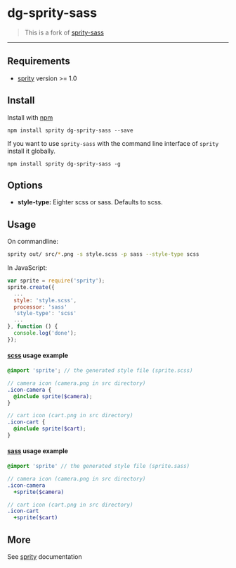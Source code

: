 # dg-sprity-sass

> This is a fork of [sprity-sass](https://github.com/sprity/sprity-sass)

---

## Requirements

- [sprity](https://npmjs.org/package/sprity) version >= 1.0

## Install

Install with [npm](https://npmjs.org/package/dg-sprity-sass)

```
npm install sprity dg-sprity-sass --save
```

If you want to use `sprity-sass` with the command line interface of `sprity` install it globally.

```
npm install sprity dg-sprity-sass -g
```

## Options

* **style-type:** Eighter scss or sass. Defaults to scss.

## Usage

On commandline:

```sh
sprity out/ src/*.png -s style.scss -p sass --style-type scss
```

In JavaScript:

```js
var sprite = require('sprity');
sprite.create({
  ...
  style: 'style.scss',
  processor: 'sass'
  'style-type': 'scss'
  ...
}, function () {
  console.log('done');
});
```

#### [scss](http://sass-lang.com/) usage example

```scss
@import 'sprite'; // the generated style file (sprite.scss)

// camera icon (camera.png in src directory)
.icon-camera {
  @include sprite($camera);
}

// cart icon (cart.png in src directory)
.icon-cart {
  @include sprite($cart);
}
```

#### [sass](http://sass-lang.com/) usage example

```sass
@import 'sprite' // the generated style file (sprite.sass)

// camera icon (camera.png in src directory)
.icon-camera
  +sprite($camera)

// cart icon (cart.png in src directory)
.icon-cart
  +sprite($cart)
```

## More

See [sprity](https://npmjs.org/package/sprity) documentation
